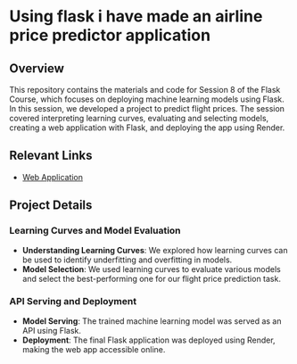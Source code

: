 # Using flask i have made an airline price predictor application

## Overview

This repository contains the materials and code for Session 8 of the Flask Course, which focuses on deploying machine learning models using Flask. In this session, we developed a project to predict flight prices. The session covered interpreting learning curves, evaluating and selecting models, creating a web application with Flask, and deploying the app using Render.

## Relevant Links
- [Web Application](https://airline-app-0z8e.onrender.com/home)

## Project Details

### Learning Curves and Model Evaluation

- **Understanding Learning Curves**: We explored how learning curves can be used to identify underfitting and overfitting in models.
- **Model Selection**: We used learning curves to evaluate various models and select the best-performing one for our flight price prediction task.

### API Serving and Deployment

- **Model Serving**: The trained machine learning model was served as an API using Flask.
- **Deployment**: The final Flask application was deployed using Render, making the web app accessible online.
